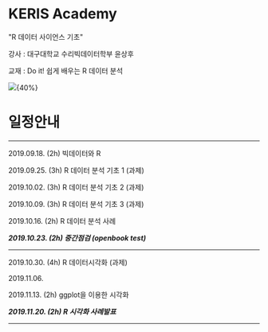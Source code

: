 # KERIS Academy 
"R 데이터 사이언스 기초"

강사 : 대구대학교 수리빅데이터학부 윤상후

교재 : Do it! 쉽게 배우는 R 데이터 분석

![](http://image.yes24.com/Goods/43868089/800x0){40%}

# 일정안내
----
2019.09.18. (2h) 빅데이터와 R

2019.09.25. (3h) R 데이터 분석 기초 1 (과제)

2019.10.02. (3h) R 데이터 분석 기초 2 (과제)

2019.10.09. (3h) R 데이터 분석 기초 3 (과제)

2019.10.16. (2h) R 데이터 분석 사례

***2019.10.23. (2h) 중간점검 (openbook test)***

---
2019.10.30. (4h) R 데이터시각화 (과제)

2019.11.06.    

2019.11.13. (2h) ggplot을 이용한 시각화

***2019.11.20. (2h) R 시각화 사례발표***

---

